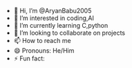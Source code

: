 - 👋 Hi, I’m @AryanBabu2005
- 👀 I’m interested in coding,AI
- 🌱 I’m currently learning C,python
- 💞️ I’m looking to collaborate on projects
- 📫 How to reach me 
- 😄 Pronouns: He/Him
- ⚡ Fun fact: 

<!---
AryanBabu2005/AryanBabu2005 is a ✨ special ✨ repository because its `README.md` (this file) appears on your GitHub profile.
You can click the Preview link to take a look at your changes.
--->

